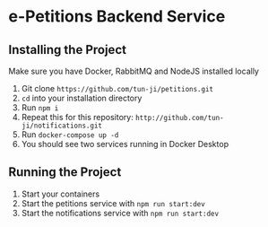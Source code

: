 # e-Petitions Backend Service 

## Installing the Project
Make sure you have Docker, RabbitMQ and NodeJS installed locally
1. Git clone `https://github.com/tun-ji/petitions.git`
2. `cd` into your installation directory
3. Run `npm i`
4. Repeat this for this repository: `http://github.com/tun-ji/notifications.git`
5. Run `docker-compose up -d`
6. You should see two services running in Docker Desktop


## Running the Project
1. Start your containers 
2. Start the petitions service with `npm run start:dev`
3. Start the notifications service with `npm run start:dev`